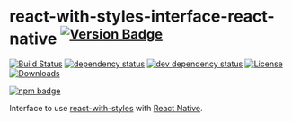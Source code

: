 # react-with-styles-interface-react-native <sup>[![Version Badge][npm-version-svg]][package-url]</sup>

[![Build Status][travis-svg]][travis-url]
[![dependency status][deps-svg]][deps-url]
[![dev dependency status][dev-deps-svg]][dev-deps-url]
[![License][license-image]][license-url]
[![Downloads][downloads-image]][downloads-url]

[![npm badge][npm-badge-png]][package-url]

Interface to use [react-with-styles][react-with-styles] with [React Native][react-native].

[package-url]: https://npmjs.org/package/react-with-styles-interface-react-native
[npm-version-svg]: http://versionbadg.es/airbnb/react-with-styles-interface-react-native.svg
[travis-svg]: https://travis-ci.org/airbnb/react-with-styles-interface-react-native.svg
[travis-url]: https://travis-ci.org/airbnb/react-with-styles-interface-react-native
[deps-svg]: https://david-dm.org/airbnb/react-with-styles-interface-react-native.svg
[deps-url]: https://david-dm.org/airbnb/react-with-styles-interface-react-native
[dev-deps-svg]: https://david-dm.org/airbnb/react-with-styles-interface-react-native/dev-status.svg
[dev-deps-url]: https://david-dm.org/airbnb/react-with-styles-interface-react-native#info=devDependencies
[npm-badge-png]: https://nodei.co/npm/react-with-styles-interface-react-native.png?downloads=true&stars=true
[license-image]: http://img.shields.io/npm/l/react-with-styles-interface-react-native.svg
[license-url]: LICENSE
[downloads-image]: http://img.shields.io/npm/dm/react-with-styles-interface-react-native.svg
[downloads-url]: http://npm-stat.com/charts.html?package=react-with-styles-interface-react-native

[react-with-styles]: https://github.com/airbnb/react-with-styles
[react-native]: https://facebook.github.io/react-native/

